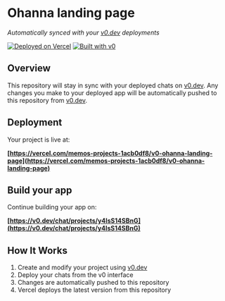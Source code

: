 # Ohanna landing page

*Automatically synced with your [v0.dev](https://v0.dev) deployments*

[![Deployed on Vercel](https://img.shields.io/badge/Deployed%20on-Vercel-black?style=for-the-badge&logo=vercel)](https://vercel.com/memos-projects-1acb0df8/v0-ohanna-landing-page)
[![Built with v0](https://img.shields.io/badge/Built%20with-v0.dev-black?style=for-the-badge)](https://v0.dev/chat/projects/y4IsS14SBnG)

## Overview

This repository will stay in sync with your deployed chats on [v0.dev](https://v0.dev).
Any changes you make to your deployed app will be automatically pushed to this repository from [v0.dev](https://v0.dev).

## Deployment

Your project is live at:

**[https://vercel.com/memos-projects-1acb0df8/v0-ohanna-landing-page](https://vercel.com/memos-projects-1acb0df8/v0-ohanna-landing-page)**

## Build your app

Continue building your app on:

**[https://v0.dev/chat/projects/y4IsS14SBnG](https://v0.dev/chat/projects/y4IsS14SBnG)**

## How It Works

1. Create and modify your project using [v0.dev](https://v0.dev)
2. Deploy your chats from the v0 interface
3. Changes are automatically pushed to this repository
4. Vercel deploys the latest version from this repository